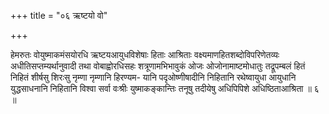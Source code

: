 +++
title = "०६ ऋष्टयो वो"

+++

हेमरुतः वोयुष्माकमंसयोरधि ऋष्टयआयुधविशेषाः हिताः आश्रिताः वक्ष्यमाणहितशब्दोविपरिणेतव्यः अधीतिसप्तम्यर्थानुवादी तथा वोबाह्वोरधिसहः शत्रूणामभिभावुकं ओजः ओजोनामाष्टमोधातुः तद्रूपम्बलं हितं निहितं शीर्षसु शिरःसु नृम्णा नृम्णानि हिरण्यम- यानि पदृओष्णीषादीनि निहितानि रथेष्वायुधा आयुधानि युद्धसाधनानि निहितानि विश्वा सर्वा वःश्रीः युष्माकङ्कान्तिः तनूषु तदीयेषु अधिपिपिशे अधिष्ठिताआश्रिता ॥ ६ ॥